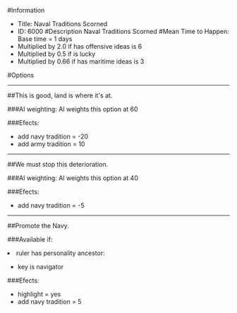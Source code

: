 #Information
 - Title: Naval Traditions Scorned
 - ID: 6000
#Description
Naval Traditions Scorned
#Mean Time to Happen:
Base time = 1 days
 - Multiplied by 2.0 if has offensive ideas is 6
 - Multiplied by 0.5 if is lucky
 - Multiplied by 0.66 if has maritime ideas is 3

#Options

___
##This is good, land is where it's at.

###AI weighting:
AI weights this option at 60


###Efects:<ul><li>add navy tradition = -20</li><li>add army tradition = 10</li></ul>

___
##We must stop this deterioration.

###AI weighting:
AI weights this option at 40


###Efects:<ul><li>add navy tradition = -5</li></ul>

___
##Promote the Navy.

###Available if:
<li>ruler has personality ancestor:</li><ul><li>key is navigator</li></ul>

###Efects:<ul><li>highlight = yes</li><li>add navy tradition = 5</li></ul>
